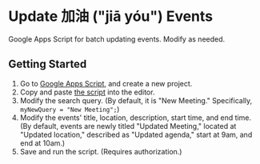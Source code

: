 # Update 加油 ("jiā yóu") Events

Google Apps Script for batch updating events. Modify as needed.

## Getting Started

1. Go to [Google Apps Script](https://script.google.com/), and create a new project.
2. Copy and paste [the script](./Code.gs) into the editor.
3. Modify the search query. (By default, it is "New Meeting." Specifically, `myNewQuery = "New Meeting";`)
4. Modify the events' title, location, description, start time, and end time. (By default, events are newly titled "Updated Meeting," located at "Updated location," described as "Updated agenda," start at 9am, and end at 10am.)
5. Save and run the script. (Requires authorization.)